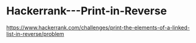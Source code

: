 # Hackerrank---Print-in-Reverse

https://www.hackerrank.com/challenges/print-the-elements-of-a-linked-list-in-reverse/problem

